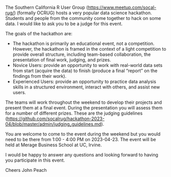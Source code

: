The Southern California R User Group (https://www.meetup.com/socal-rug/) (formally OCRUG) hosts a very popular data science hackathon. Students and people from the community come together to hack on some data. I would like to ask you to be a judge for this event.

The goals of the hackathon are:
* The hackathon is primarily an educational event, not a competition. However, the hackathon is framed in the context of a light competition to provide overall structure, including team-based collaboration, the presentation of final work, judging, and prizes.
* Novice Users: provide an opportunity to work with real-world data sets from start (acquire the data) to finish (produce a final “report” on the findings from their work).
* Experienced Users: provide an opportunity to practice data analysis skills in a structured environment, interact with others, and assist new users.

The teams will work throughout the weekend to develop their projects and present them at a final event. During the presentation you will assess them for a number of different prizes. These are the judging guidelines (https://github.com/socalrug/hackathon-2023-04/blob/master/admin/judging_guidelines.md).

You are welcome to come to the event during the weekend but you would need to be there from 1:00 - 4:00 PM on 2023-04-23. The event will be held at Merage Business School at UC, Irvine.

I would be happy to answer any questions and looking forward to having you participate in this event.

Cheers
John Peach
